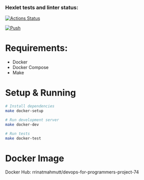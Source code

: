### Hexlet tests and linter status:
[![Actions Status](https://github.com/talveRinat/devops-for-programmers-project-74/actions/workflows/hexlet-check.yml/badge.svg)](https://github.com/talveRinat/devops-for-programmers-project-74/actions)

[![Push](https://github.com/talveRinat/devops-for-programmers-project-74/actions/workflows/push.yml/badge.svg?branch=main&event=push)](https://github.com/talveRinat/devops-for-programmers-project-74/actions/workflows/push.yml)


# Requirements:
- Docker
- Docker Compose
- Make

# Setup & Running
```bash
# Install dependencies
make docker-setup

# Run development server
make docker-dev

# Run tests
make docker-test
```

# Docker Image
Docker Hub: rrinatmahmutt/devops-for-programmers-project-74